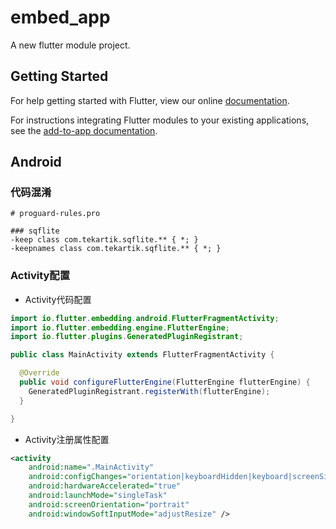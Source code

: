 # embed_app

A new flutter module project.

## Getting Started

For help getting started with Flutter, view our online
[documentation](https://flutter.dev/).

For instructions integrating Flutter modules to your existing applications,
see the [add-to-app documentation](https://flutter.dev/docs/development/add-to-app).

## Android

### 代码混淆

```proguard
# proguard-rules.pro

### sqflite
-keep class com.tekartik.sqflite.** { *; }
-keepnames class com.tekartik.sqflite.** { *; }

```

### Activity配置

- Activity代码配置

```java
import io.flutter.embedding.android.FlutterFragmentActivity;
import io.flutter.embedding.engine.FlutterEngine;
import io.flutter.plugins.GeneratedPluginRegistrant;

public class MainActivity extends FlutterFragmentActivity {

  @Override
  public void configureFlutterEngine(FlutterEngine flutterEngine) {
    GeneratedPluginRegistrant.registerWith(flutterEngine);
  }

}
```

- Activity注册属性配置

```xml
<activity
    android:name=".MainActivity"
    android:configChanges="orientation|keyboardHidden|keyboard|screenSize|smallestScreenSize|locale|layoutDirection|fontScale|screenLayout|density|uiMode"
    android:hardwareAccelerated="true"
    android:launchMode="singleTask"
    android:screenOrientation="portrait"
    android:windowSoftInputMode="adjustResize" />
```

